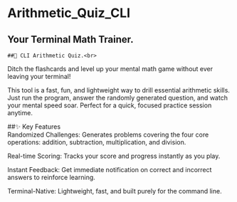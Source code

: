 # Arithmetic_Quiz_CLI
 ## Your Terminal Math Trainer.<br> 
    ##🚀 CLI Arithmetic Quiz.<br>
Ditch the flashcards and level up your mental math game without ever leaving your terminal!

This tool is a fast, fun, and lightweight way to drill essential arithmetic skills. Just run the program, answer the randomly generated question, and watch your mental speed soar. Perfect for a quick, focused practice session anytime.

##✨ Key Features<br>
Randomized Challenges: Generates problems covering the four core operations: addition, subtraction, multiplication, and division.

Real-time Scoring: Tracks your score and progress instantly as you play.

Instant Feedback: Get immediate notification on correct and incorrect answers to reinforce learning.

Terminal-Native: Lightweight, fast, and built purely for the command line.